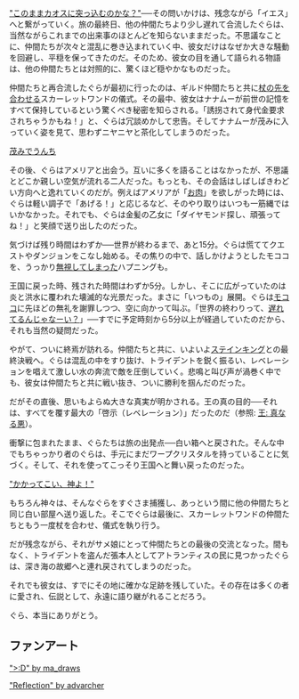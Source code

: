 <!-- title: がうる・ぐら -->
<!-- status: 生存 -->

["このままカオスに突っ込むのかな？"](https://www.youtube.com/live/cIb5yHw4mvk?feature=shared&t=421)──その問いかけは、残念ながら「イエス」へと繋がっていく。旅の最終日、他の仲間たちより少し遅れて合流したぐらは、当然ながらこれまでの出来事のほとんどを知らないままだった。不思議なことに、仲間たちが次々と混乱に巻き込まれていく中、彼女だけはなぜか大きな騒動を回避し、平穏を保ってきたのだ。そのため、彼女の目を通して語られる物語は、他の仲間たちとは対照的に、驚くほど穏やかなものだった。

仲間たちと再合流したぐらが最初に行ったのは、ギルド仲間たちと共に[杖の先を合わせる](https://www.youtube.com/live/cIb5yHw4mvk?feature=shared&t=456)スカーレットワンドの儀式。その最中、彼女はナナムーが前世の記憶をすべて保持しているという驚くべき秘密を知らされる。「誘拐されて身代金要求されちゃうかもね！」と、ぐらは冗談めかして忠告。そしてナナムーが茂みに入っていく姿を見て、思わずニヤニヤと茶化してしまうのだった。

[茂みでうんち](#embed:https://www.youtube.com/live/cIb5yHw4mvk?feature=shared&t=1089)

その後、ぐらはアメリアと出会う。互いに多くを語ることはなかったが、不思議とどこか親しい空気が流れる二人だった。もっとも、その会話はしばしばきわどい方向へと逸れていくのだが。例えばアメリアが「[お肉](https://www.youtube.com/live/cIb5yHw4mvk?feature=shared&t=733)」を欲しがった時には、ぐらは軽い調子で「あげる！」と応じるなど、そのやり取りはいつも一筋縄ではいかなかった。それでも、ぐらは金髪の乙女に「ダイヤモンド探し、頑張ってね！」と笑顔で送り出したのだった。

気づけば残り時間はわずか──世界が終わるまで、あと15分。ぐらは慌ててクエストやダンジョンをこなし始める。その焦りの中で、話しかけようとしたモココを、うっかり[無視してしまった](https://www.youtube.com/live/cIb5yHw4mvk?feature=shared&t=1525)ハプニングも。

王国に戻った時、残された時間はわずか5分。しかし、そこに広がっていたのは炎と洪水に覆われた壊滅的な光景だった。まさに「いつもの」展開。ぐらは[モココ](https://www.youtube.com/live/cIb5yHw4mvk?feature=shared&t=3487)に先ほどの無礼を謝罪しつつ、空に向かって叫ぶ。「世界の終わりって、[遅れてるんじゃなーい？](https://www.youtube.com/live/cIb5yHw4mvk?feature=shared&t=3720)」──すでに予定時刻から5分以上が経過していたのだから、それも当然の疑問だった。

やがて、ついに終焉が訪れる。仲間たちと共に、いよいよ[ステインキング](https://www.youtube.com/live/cIb5yHw4mvk?feature=shared&t=3994)との最終決戦へ。ぐらは混乱の中をすり抜け、トライデントを鋭く振るい、レベレーションを唱えて激しい水の奔流で敵を圧倒していく。悲鳴と叫び声が渦巻く中でも、彼女は仲間たちと共に戦い抜き、ついに勝利を掴んだのだった。

だがその直後、思いもよらぬ大きな真実が明かされる。王の真の目的──それは、すべてを覆す最大の「啓示（レベレーション）」だったのだ（参照: [王: 真なる悪](#node:king)）。

衝撃に包まれたまま、ぐらたちは旅の出発点──白い箱へと戻された。そんな中でもちゃっかり者のぐらは、手元にまだワープクリスタルを持っていることに気づく。そして、それを使ってこっそり王国へと舞い戻ったのだった。

["かかってこい、神よ！"](#embed:https://www.youtube.com/live/cIb5yHw4mvk?si=FITNRJQKzyv96_MJ&start=5708)

もちろん神々は、そんなぐらをすぐさま捕獲し、あっという間に他の仲間たちと同じ白い部屋へ送り返した。そこでぐらは最後に、スカーレットワンドの仲間たちともう一度杖を合わせ、儀式を執り行う。

だが残念ながら、それがサメ娘にとって仲間たちとの最後の交流となった。間もなく、トライデントを盗んだ張本人としてアトランティスの民に見つかったぐらは、深き海の故郷へと連れ戻されてしまうのだった。

それでも彼女は、すでにその地に確かな足跡を残していた。その存在は多くの者に愛され、伝説として、永遠に語り継がれることだろう。

ぐら、本当にありがとう。

## ファンアート

[">:D" by ma_draws](https://x.com/ma_draws/status/1901606787452948765)

["Reflection" by advarcher](https://x.com/Anonamos_701/status/1896393585995694268)